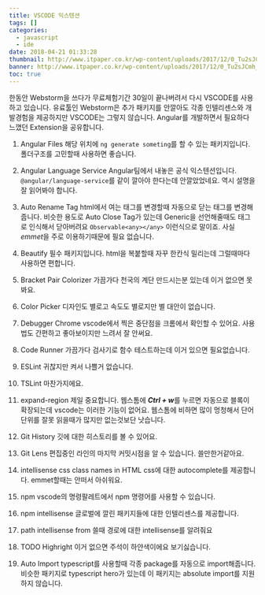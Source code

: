 ```yaml
---
title: VSCODE 익스텐션
tags: []
categories:
  - javascript
  - ide
date: 2018-04-21 01:33:28
thumbnail: http://www.itpaper.co.kr/wp-content/uploads/2017/12/0_Tu2sJCmh_CaSOD17.png
banner: http://www.itpaper.co.kr/wp-content/uploads/2017/12/0_Tu2sJCmh_CaSOD17.png
toc: true
---
```


한동안 Webstorm을 쓰다가 무료체험기간 30일이 끝나버려서 다시 VSCODE를 사용하고 있습니다. 유료툴인 Webstorm은 추가 패키지를 안깔아도 각종 인텔리센스와 개발경험을 제공하지만 VSCODE는 그렇지 않습니다. Angular를 개발하면서 필요하다 느꼈던 Extension을 공유합니다.

<!-- more -->

1. Angular Files
해당 위치에 `ng generate someting`를 할 수 있는 패키지입니다.
폴더구조를 고민할때 사용하면 좋습니다.

2. Angular Language Service 
Angular팀에서 내놓은 공식 익스텐션입니다.
`@angular/language-service`를 같이 깔아야 한다는데 안깔았었네요.
역시 설명을 잘 읽어봐야 합니다.

3. Auto Rename Tag
html에서 여는 태그를 변경할때 자동으로 닫는 태그를 변경해줍니다.
비슷한 용도로 Auto Close Tag가 있는데 Generic을 선언해줄때도 태그로 인식해서 닫아버려요
`Observable<any></any>` 이런식으로 말이죠. 사실 *emmet*을 주로 이용하기때문에 필요 없습니다.

4. Beautify
필수 패키지입니다.
html을 복붙할때 자꾸 한칸식 밀리는데 그럴때마다 사용하면 편합니다.

5. Bracket Pair Colorizer
가끔가다 천국의 계단 만드시는분 있는데 이거 없으면 못봐요.

6. Color Picker
디자인도 별로고 속도도 별로지만 별 대안이 없습니다.

7. Debugger Chrome
vscode에서 찍은 중단점을 크롬에서 확인할 수 있어요.
사용법도 간편하고 좋아보이지만 느려서 잘 안써요.

8. Code Runner
가끔가다 검사기로 함수 테스트하는데 이거 있으면 필요없습니다.

9. ESLint
귀찮지만 켜서 나쁠거 없습니다.

10. TSLint
마찬가지에요.

11. expand-region
제일 중요합니다. 웹스톰에 ***Ctrl + w***를 누르면 자동으로 블록이 확장되는데 vscode는 이러한 기능이 없어요.
웹스톰에 비하면 많이 멍청해서 단어 단위를 잘못 읽을때가 많지만 없는것보단 낫습니다.

12. Git History
깃에 대한 히스토리를 볼 수 있어요.

13. Git Lens
편집중인 라인의 마지막 커밋시점을 알 수 있습니다.
쓸만한거같아요.

14. intellisense css class names in HTML
css에 대한 autocomplete를 제공합니다.
emmet할때는 안떠서 아쉬워요.

15. npm
vscode의 명령팔레트에서 npm 명령어를 사용할 수 있습니다.

16. npm intellisense
글로벌에 깔린 패키지들에 대한 인텔리센스를 제공합니다.

17. path intellisense
from 쓸때 경로에 대한 intellisense를 알려줘요

18. TODO Highright
이거 없으면 주석이 하얀색이에요 보기싫습니다.

19. Auto Import
typescript를 사용할때 각종 package를 자동으로 import해줍니다.
비슷한 패키지로 typescript hero가 있는데 이 패키지는 absolute import를 지원하지 않습니다.
<!--stackedit_data:
eyJoaXN0b3J5IjpbNTc0MDQ2OTMxLC0xODUxMzQwNzMsLTM3MD
E1ODMwN119
-->